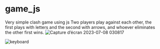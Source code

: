 # game_js
Very simple clash game using js
Two players play against each other, the first plays with letters and the second with arrows, and whoever eliminates the other first wins.
![Capture d’écran 2023-07-08 030817](https://github.com/drissraiss/game_js/assets/94691714/04de167a-630c-4da4-989c-01d944e474fd)

![keyboard](https://github.com/drissraiss/game_js/assets/94691714/55ddc2d7-8fbd-41e9-8ae9-e15551c0d25d)
